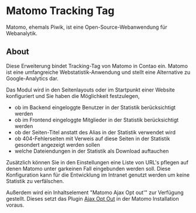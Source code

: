 Matomo Tracking Tag
===================

Matomo, ehemals Piwik, ist eine Open-Source-Webanwendung für Webanalytik.


About
-----
Diese Erweiterung bindet Tracking-Tag von Matomo in Contao ein. Matomo ist eine umfangreiche Webstatistik-Anwendung und stellt eine Alternative zu Google-Analytics dar.

Das Modul wird in den Seitenlayouts oder im Startpunkt einer Website konfiguriert und Sie haben die Möglichkeit festzulegen,

- ob im Backend eingeloggte Benutzer in der Statistik berücksichtigt werden
- ob im Frontend eingeloggte Mitglieder in der Statistik berücksichtigt werden
- ob der Seiten-Titel anstatt des Alias in der Statistik verwendet wird
- ob 404-Fehlerseiten mit Verweis auf diese Seiten in der Statistik gesondert angezeigt werden sollen
- welche Dateiendungen in der Statistik als Download auftauchen

Zusätzlich können Sie in den Einstellungen eine Liste von URL's pflegen auf denen Matomo unter garkeinen Fall eingebunden werden soll. Diese Konfiguration kann für die Entwicklung im Intranet genutzt werden um keine Statistik zu verfälschen.

Außerdem wird ein Inhaltselement "Matomo Ajax Opt out'" zur Verfügung gestellt. Dieses setzt das Plugin [Ajax Opt Out](https://plugins.matomo.org/AjaxOptOut) in der Matomo Installation voraus.
